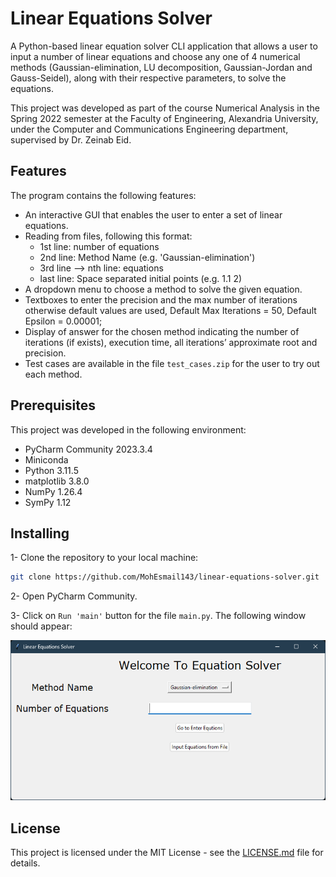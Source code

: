 # Linear Equations Solver

A Python-based linear equation solver CLI application that allows a user to input a number of linear equations and choose any one of 4 numerical methods (Gaussian-elimination, LU decomposition, Gaussian-Jordan and Gauss-Seidel), along with their respective parameters, to solve the equations.

This project was developed as part of the course Numerical Analysis in the Spring 2022 semester at the Faculty of Engineering, Alexandria University, under the Computer and Communications Engineering department, supervised by Dr. Zeinab Eid.

## Features

The program contains the following features:

- An interactive GUI that enables the user to enter a set of linear equations.
- Reading from files, following this format:
  - 1st line: number of equations
  - 2nd line: Method Name (e.g. 'Gaussian-elimination')
  - 3rd line --> nth line: equations
  - last line: Space separated initial points (e.g. 1.1 2)
- A dropdown menu to choose a method to solve the given equation.
- Textboxes to enter the precision and the max number of iterations otherwise default values are used, Default Max Iterations = 50, Default Epsilon = 0.00001;
- Display of answer for the chosen method indicating the number of iterations (if exists), execution time, all iterations’ approximate root and precision.
- Test cases are available in the file `test_cases.zip` for the user to try out each method.

## Prerequisites

This project was developed in the following environment:

- PyCharm Community 2023.3.4
- Miniconda
- Python 3.11.5
- matplotlib 3.8.0
- NumPy 1.26.4
- SymPy 1.12

## Installing

1- Clone the repository to your local machine:

```bash
git clone https://github.com/MohEsmail143/linear-equations-solver.git
```

2- Open PyCharm Community.

3- Click on `Run 'main'` button for the file `main.py`. The following window should appear:

![Opening Screen of Linear Equations Solver](screenshots/demo.png)

## License

This project is licensed under the MIT License - see the [LICENSE.md](LICENSE) file for details.
